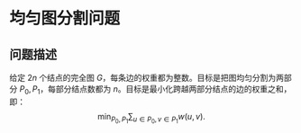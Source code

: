 # 均匀图分割问题

## 问题描述

给定 $2n$ 个结点的完全图 $G$，每条边的权重都为整数。目标是把图均匀分割为两部分 $P_0, P_1$，每部分结点数都为 $n$。目标是最小化跨越两部分结点的边的权重之和，即：
$$\min_{P_0,P_1} \sum_{u\in P_0, v\in P_1} w(u,v).$$
